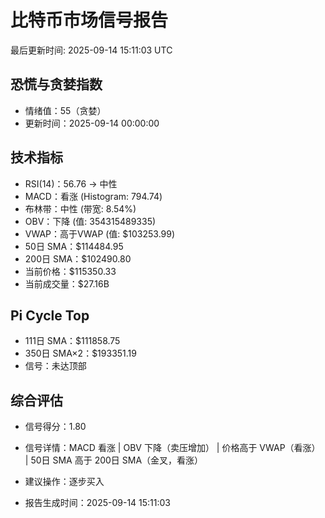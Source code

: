 # 比特币市场信号报告

最后更新时间: 2025-09-14 15:11:03 UTC

## 恐慌与贪婪指数
- 情绪值：55（贪婪）
- 更新时间：2025-09-14 00:00:00

## 技术指标
- RSI(14)：56.76 → 中性
- MACD：看涨 (Histogram: 794.74)
- 布林带：中性 (带宽: 8.54%)
- OBV：下降 (值: 354315489335)
- VWAP：高于VWAP (值: $103253.99)
- 50日 SMA：$114484.95
- 200日 SMA：$102490.80
- 当前价格：$115350.33
- 当前成交量：$27.16B

## Pi Cycle Top
- 111日 SMA：$111858.75
- 350日 SMA×2：$193351.19
- 信号：未达顶部

## 综合评估
- 信号得分：1.80
- 信号详情：MACD 看涨 | OBV 下降（卖压增加） | 价格高于 VWAP（看涨） | 50日 SMA 高于 200日 SMA（金叉，看涨）
- 建议操作：逐步买入

- 报告生成时间：2025-09-14 15:11:03